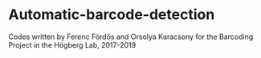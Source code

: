 # Automatic-barcode-detection
Codes written by Ferenc Fördös and Orsolya Karacsony for the Barcoding Project in the Högberg Lab, 2017-2019
